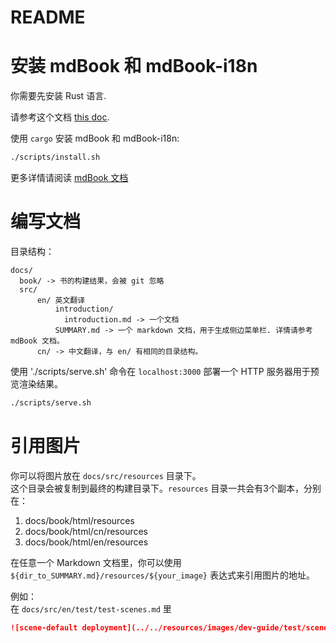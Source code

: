 # README

# 安装 mdBook 和 mdBook-i18n

你需要先安装 Rust 语言.

请参考这个文档 [this doc](https://www.rust-lang.org/learn/get-started).

使用 `cargo` 安装 mdBook 和 mdBook-i18n:

```bash
./scripts/install.sh
```

更多详情请阅读 [mdBook 文档](https://rust-lang.github.io/mdBook/format/summary.html)

# 编写文档

目录结构：
```text
docs/
  book/ -> 书的构建结果，会被 git 忽略
  src/
      en/ 英文翻译
          introduction/
            introduction.md -> 一个文档 
          SUMMARY.md -> 一个 markdown 文档，用于生成侧边菜单栏. 详情请参考 mdBook 文档。
      cn/ -> 中文翻译，与 en/ 有相同的目录结构。
```

使用 './scripts/serve.sh' 命令在 `localhost:3000` 部署一个 HTTP 服务器用于预览渲染结果。
```bash
./scripts/serve.sh
```

# 引用图片
你可以将图片放在 `docs/src/resources` 目录下。  
这个目录会被复制到最终的构建目录下。`resources` 目录一共会有3个副本，分别在：
1. docs/book/html/resources
2. docs/book/html/cn/resources
3. docs/book/html/en/resources

在任意一个 Markdown 文档里，你可以使用 `${dir_to_SUMMARY.md}/resources/${your_image}` 表达式来引用图片的地址。

例如：  
在 `docs/src/en/test/test-scenes.md` 里
```markdown
![scene-default deployment](../../resources/images/dev-guide/test/scene-default.jpg)
```

